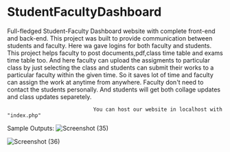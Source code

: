 

# StudentFacultyDashboard
Full-fledged Student-Faculty Dashboard website with complete front-end and back-end. This project was built to provide communication between students and faculty.
Here wa gave logins for both faculty and students. This project helps faculty to post  documents,pdf,class time table and exams time table too.
And here faculty can upload the assigments to particular class by just selecting the class and students can submit their works to a particular faculty within the given time.
So it saves lot of time and faculty can assign the work at anytime from anywhere. Faculty don't need to contact the students personally.
And students will get both collage updates and class updates separetely.

                                You can host our website in localhost with "index.php"
  Sample Outputs:
![Screenshot (35)](https://user-images.githubusercontent.com/84653753/120926876-554b7980-c6fc-11eb-899d-117a3e523305.png)










![Screenshot (36)](https://user-images.githubusercontent.com/84653753/120926949-b1160280-c6fc-11eb-95eb-8533d2dbff38.png)

